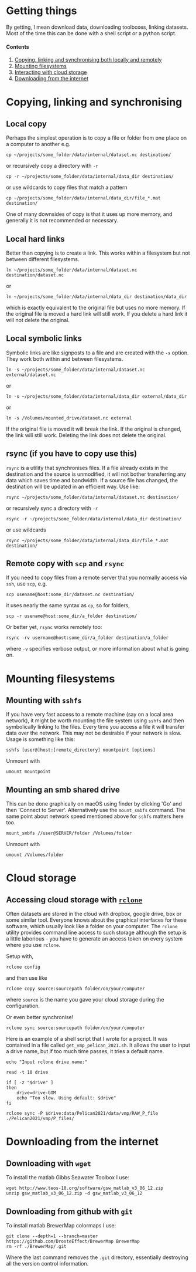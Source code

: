 # Getting things

By getting, I mean download data, downloading toolboxes, linking datasets. Most of the time this can be done with a shell script or a python script.

#### Contents

1) [Copying, linking and synchronising both locally and remotely](#Copying,-linking-and-synchronising)
1) [Mounting filesystems](#Mounting-filesystems)
1) [Interacting with cloud storage](#Cloud-storage)
1) [Downloading from the internet](#Downloading-from-the-internet)


# Copying, linking and synchronising

## Local copy

Perhaps the simplest operation is to copy a file or folder from one place on a computer to another e.g.

    cp ~/projects/some_folder/data/internal/dataset.nc destination/
    
or recursively copy a directory with `-r`

    cp -r ~/projects/some_folder/data/internal/data_dir destination/
    
or use wildcards to copy files that match a pattern

    cp ~/projects/some_folder/data/internal/data_dir/file_*.mat destination/
    
One of many downsides of copy is that it uses up more memory, and generally it is not recommended or necessary. 
    
## Local hard links

Better than copying is to create a link. This works within a filesystem but not between different filesystems. 

    ln ~/projects/some_folder/data/internal/dataset.nc destination/dataset.nc
    
or

    ln ~/projects/some_folder/data/internal/data_dir destination/data_dir
    
which is exactly equivalent to the original file but uses no more memory. If the original file is moved a hard link will still work. If you delete a hard link it will not delete the original. 

## Local symbolic links

Symbolic links are like signposts to a file and are created with the `-s` option. They work both within and between filesystems. 

    ln -s ~/projects/some_folder/data/internal/dataset.nc external/dataset.nc
    
or

    ln -s ~/projects/some_folder/data/internal/data_dir external/data_dir
    
or

    ln -s /Volumes/mounted_drive/dataset.nc external
    
If the original file is moved it will break the link. If the original is changed, the link will still work. Deleting the link does not delete the original.

## rsync (if you have to copy use this)

`rsync` is a utility that synchronises files. If a file already exists in the destination and the source is unmodified, it will not bother transferring any data which saves time and bandwidth. If a source file has changed, the destination will be updated in an efficient way. Use like:

    rsync ~/projects/some_folder/data/internal/dataset.nc destination/
    
or recursively sync a directory with `-r`

    rsync -r ~/projects/some_folder/data/internal/data_dir destination/
    
or use wildcards

    rsync ~/projects/some_folder/data/internal/data_dir/file_*.mat destination/
    
## Remote copy with `scp` and `rsync`

If you need to copy files from a remote server that you normally access via `ssh`, use `scp`, e.g.

    scp usename@host:some_dir/dataset.nc destination/
    
it uses nearly the same syntax as `cp`, so for folders, 

    scp -r usename@host:some_dir/a_folder destination/
    
Or better yet, `rsync` works remotely too:

    rsync -rv username@host:some_dir/a_folder destination/a_folder
    
where `-v` specifies verbose output, or more information about what is going on.

# Mounting filesystems

## Mounting with `sshfs`

If you have very fast access to a remote machine (say on a local area network), it might be worth mounting the file system using `sshfs` and then symbolically linking to the files. Every time you access a file it will transfer data over the network. This may not be desirable if your network is slow. Usage is something like this:

    sshfs [user@]host:[remote_directory] mountpoint [options]
    
Unmount with

    umount mountpoint
 
## Mounting an smb shared drive

This can be done graphically on macOS using finder by clicking 'Go' and then 'Connect to Server'. Alternatively use the `mount_smbfs` command. The same point about network speed mentioned above for `sshfs` matters here too.

    mount_smbfs //user@SERVER/folder /Volumes/folder
    
Unmount with

    umount /Volumes/folder
    
# Cloud storage

## Accessing cloud storage with [`rclone`](https://rclone.org/)

Often datasets are stored in the cloud with dropbox, google drive, box or some similar tool. Everyone knows about the graphical interfaces for these software, which usually look like a folder on your computer. The `rclone` utility provides command line access to such storage although the setup is a little laborious - you have to generate an access token on every system where you use `rclone`.

Setup with,

    rclone config
    
and then use like

    rclone copy source:sourcepath folder/on/your/computer
    
where `source` is the name you gave your cloud storage during the configuration.

Or even better synchronise!

    rclone sync source:sourcepath folder/on/your/computer

Here is an example of a shell script that I wrote for a project. It was contained in a file called `get_vmp_pelican_2021.sh`. It allows the user to input a drive name, but if too much time passes, it tries a default name. 

    echo "Input rclone drive name:"

    read -t 10 drive

    if [ -z "$drive" ]
    then
        drive=drive-GOM
        echo "Too slow. Using default: $drive"
    fi

    rclone sync -P $drive:data/Pelican2021/data/vmp/RAW_P_file ./Pelican2021/vmp/P_files/
    
# Downloading from the internet

## Downloading with `wget`

To install the matlab Gibbs Seawater Toolbox I use:

    wget http://www.teos-10.org/software/gsw_matlab_v3_06_12.zip
    unzip gsw_matlab_v3_06_12.zip -d gsw_matlab_v3_06_12
    
## Downloading from github with `git`

To install matlab BrewerMap colormaps I use:

    git clone --depth=1 --branch=master https://github.com/DrosteEffect/BrewerMap BrewerMap
    rm -rf ./BrewerMap/.git
    
Where the last command removes the `.git` directory, essentially destroying all the version control information. 